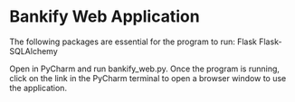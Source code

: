 # Bankify Web Application

The following packages are essential for the program to run:
	Flask
	Flask-SQLAlchemy

 Open in PyCharm and run bankify_web.py. Once the program is running, click on the link in the PyCharm terminal to open a browser window to use the application.
